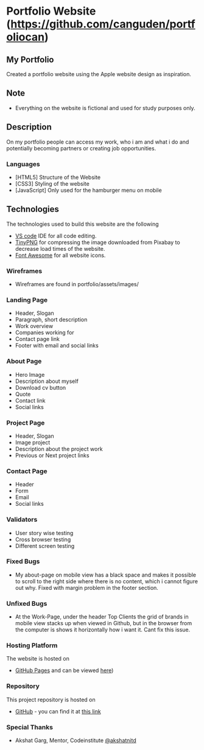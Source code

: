 # Portfolio Website (https://github.com/canguden/portfoliocan)

## My Portfolio

Created a portfolio website using the Apple website design as inspiration.

## Note
- Everything on the website is fictional and used for study purposes only.

## Description

On my portfolio people can access my work, who i am and what i do and potentially becoming partners or creating job opportunities.

### Languages 
- [HTML5] Structure of the Website
- [CSS3] Styling of the website
- [JavaScript] Only used for the hamburger menu on mobile

## Technologies
The technologies used to build this website are the following

- [VS code](https://www.code.visualstudio.com) IDE for all code editing.
- [TinyPNG](https://tinypng.com/) for compressing the image downloaded from Pixabay to decrease load times of the website.
- [Font Awesome](https://fontawesome.com/start) for all website icons.

### Wireframes

* Wireframes are found in portfolio/assets/images/

### Landing Page

* Header, Slogan
* Paragraph, short description
* Work overview
* Companies working for
* Contact page link
* Footer with email and social links

### About Page

* Hero Image
* Description about myself
* Download cv button
* Quote
* Contact link
* Social links

### Project Page

* Header, Slogan
* Image project
* Description about the project work
* Previous or Next project links

### Contact Page

* Header
* Form
* Email
* Social links

### Validators
- User story wise testing
- Cross browser testing
- Different screen testing

### Fixed Bugs

* My about-page on mobile view has a black space and makes it possible to scroll to the right side where there is no content, which i cannot figure out why. Fixed with margin problem in the footer section.

### Unfixed Bugs

* At the Work-Page, under the header Top Clients the grid of brands in mobile view stacks up when viewed in Github, but in the browser from the computer is shows it horizontally how i want it. Cant fix this issue.

### Hosting Platform
The website is hosted on 
- [GitHub Pages](https://pages.github.com/) and can be viewed [here](https://github.com/canguden/portfoliocan))


### Repository
This project repository is hosted on  
- [GitHub](https://github.com/) - you can find it at [this link](https://github.com/canguden/portfoliocan.git)


### Special Thanks
- Akshat Garg, Mentor, Codeinstitute [@akshatnitd](https://github.com/akshatnitd)
